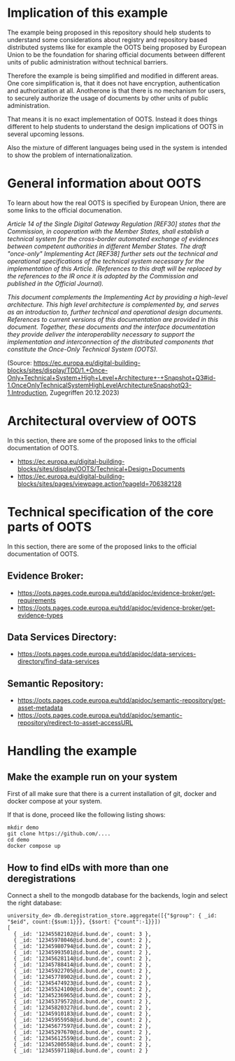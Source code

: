 # Implication of this example

The example being proposed in this repository should help students to understand some considerations about registry and repository based distributed
systems like for example the OOTS being proposed by European Union to be the foundation for sharing official documents between different
units of public administration without technical barriers.

Therefore the example is being simplified and modified in different areas. One core simplification is, that it does not have encryption, authentication and authorization at all. Anotherone is that there is no mechanism for users, to securely authorize the usage of documents by other units of public administration. 

That means it is no exact implementation of OOTS. Instead it does things different to help students to understand the design implications of OOTS in several upcoming lessons.

Also the mixture of different languages being used in the system is intended to show the problem of internationalization.

# General information about OOTS

To learn about how the real OOTS is specified by European Union, there are some links to the official documenation.

*Article 14 of the Single Digital Gateway Regulation [REF30] states that the Commission, in cooperation with the Member States, shall establish a technical system for the cross-border automated exchange of evidences between competent authorities in different Member States. The draft "once-only" Implementing Act [REF38] further sets out the technical and operational specifications of the technical system necessary for the implementation of this Article. (References to this draft will be replaced by the references to the IR once it is adopted by the Commission and published in the Official Journal).*

*This document complements the Implementing Act by providing a high-level architecture. This high level architecture is complemented by, and serves as an introduction to, further technical and operational design documents. References to current versions of this documentation are provided in this document. Together, these documents and the interface documentation they provide deliver the interoperability necessary to support the implementation and interconnection of the distributed components that constitute the Once-Only Technical System (OOTS).*

(Source: https://ec.europa.eu/digital-building-blocks/sites/display/TDD/1.+Once-Only+Technical+System+High+Level+Architecture+-+Snapshot+Q3#id-1.OnceOnlyTechnicalSystemHighLevelArchitectureSnapshotQ3-1.Introduction, Zugegriffen 20.12.2023)

# Architectural overview of OOTS

In this section, there are some of the proposed links to the official documentation of OOTS.

* https://ec.europa.eu/digital-building-blocks/sites/display/OOTS/Technical+Design+Documents
* https://ec.europa.eu/digital-building-blocks/sites/pages/viewpage.action?pageId=706382128

# Technical specification of the core parts of OOTS

In this section, there are some of the proposed links to the official documentation of OOTS.

## Evidence Broker:

* https://oots.pages.code.europa.eu/tdd/apidoc/evidence-broker/get-requirements
* https://oots.pages.code.europa.eu/tdd/apidoc/evidence-broker/get-evidence-types

## Data Services Directory:

* https://oots.pages.code.europa.eu/tdd/apidoc/data-services-directory/find-data-services

## Semantic Repository:

* https://oots.pages.code.europa.eu/tdd/apidoc/semantic-repository/get-asset-metadata
* https://oots.pages.code.europa.eu/tdd/apidoc/semantic-repository/redirect-to-asset-accessURL


# Handling the example

## Make the example run on your system

First of all make sure that there is a current installation of git, docker and docker compose 
at your system.

If that is done, proceed like the following listing shows:

```shell
mkdir demo
git clone https://github.com/....
cd demo
docker compose up
```

## How to find eIDs with more than one deregistrations

Connect a shell to the mongodb database for the backends, login and select the right database:

```
university_de> db.deregistration_store.aggregate([{"$group": { _id: "$eid", count:{$sum:1}}}, {$sort: {"count":-1}}])
[
  { _id: '12345582102@id.bund.de', count: 3 },
  { _id: '12345978046@id.bund.de', count: 2 },
  { _id: '12345980794@id.bund.de', count: 2 },
  { _id: '12345993501@id.bund.de', count: 2 },
  { _id: '12345628114@id.bund.de', count: 2 },
  { _id: '12345788414@id.bund.de', count: 2 },
  { _id: '12345922705@id.bund.de', count: 2 },
  { _id: '12345778902@id.bund.de', count: 2 },
  { _id: '12345474923@id.bund.de', count: 2 },
  { _id: '12345524100@id.bund.de', count: 2 },
  { _id: '12345236965@id.bund.de', count: 2 },
  { _id: '12345379572@id.bund.de', count: 2 },
  { _id: '12345820327@id.bund.de', count: 2 },
  { _id: '12345910183@id.bund.de', count: 2 },
  { _id: '12345955958@id.bund.de', count: 2 },
  { _id: '12345677597@id.bund.de', count: 2 },
  { _id: '12345297670@id.bund.de', count: 2 },
  { _id: '12345612559@id.bund.de', count: 2 },
  { _id: '12345200558@id.bund.de', count: 2 },
  { _id: '12345597118@id.bund.de', count: 2 }
```